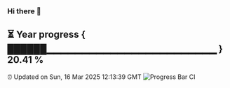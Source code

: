 ### Hi there 👋
⏳ Year progress { ██████▁▁▁▁▁▁▁▁▁▁▁▁▁▁▁▁▁▁▁▁▁▁▁▁ } 20.41 %
---
⏰ Updated on Sun, 16 Mar 2025 12:13:39 GMT
![Progress Bar CI](https://github.com/Moyi321/Moyi321/workflows/Progress%20Bar%20CI/badge.svg)

